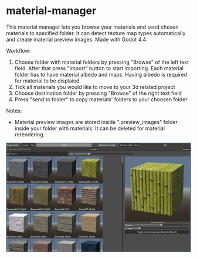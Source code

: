 # material-manager
This material manager lets you browse your materials and send chosen materials to specified folder. It can detect texture map types automatically and create material preview images. Made with Godot 4.4. 

Workflow:
1. Choose folder with material folders by pressing "Browse" of the left text field. After that press "Import" button to start importing. Each material folder has to have material albedo and maps. Having albedo is required for material to be displaied
2. Tick all materials you would like to move to your 3d related project
3. Choose destination folder by pressing "Browse" of the right text field
4. Press "send to folder" to copy materials' folders to your choosen folder

Notes:
- Material preview images are stored inside ".preview_images" folder inside your folder with materials. It can be deleted for material rerendering.

![image](mm.png)
